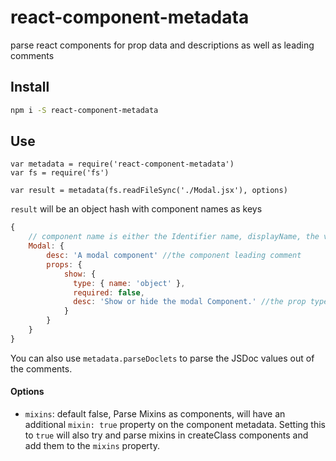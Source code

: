 # react-component-metadata

parse react components for prop data and descriptions as well as leading comments

## Install

```sh
npm i -S react-component-metadata
```

## Use

```
var metadata = require('react-component-metadata')
var fs = require('fs')

var result = metadata(fs.readFileSync('./Modal.jsx'), options)
```

`result` will be an object hash with component names as keys

```js
{
    // component name is either the Identifier name, displayName, the value of the @alias or @name doclet if it exists.
    Modal: {
        desc: 'A modal component' //the component leading comment
        props: {
            show: { 
              type: { name: 'object' }, 
              required: false, 
              desc: 'Show or hide the modal Component.' //the prop type leading comment
            }
        }
    }
}
```

You can also use `metadata.parseDoclets` to parse the JSDoc values out of the comments.

#### Options

- `mixins`: default false, Parse Mixins as components, will have an additional `mixin: true` property on the component metadata. Setting this to `true` will also try and parse mixins in createClass components and add them to the `mixins` property.


